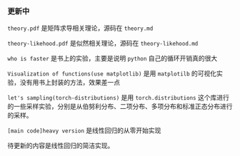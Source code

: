 ### 更新中

`theory.pdf` 是矩阵求导相关理论，源码在 `theory.md`

`theory-likehood.pdf` 是似然相关理论，源码在 `theory-likehood.md`

`who is faster` 是书上的实验，主要是说明 `python` 自己的循环开销真的很大

`Visualization of functions(use matplotlib)` 是用 `matplotilb` 的可视化实验，没有用书上封装的方法，效果差一点

`let's sampling(torch-distributions)` 是用 `torch.distributions` 这个库进行的一些采样实验，分别是从伯努利分布、二项分布、多项分布和标准正态分布进行的采样。

`[main code]heavy version` 是线性回归的从零开始实现

待更新的内容是线性回归的简洁实现。